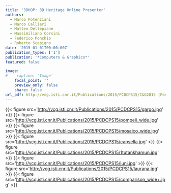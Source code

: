 ```yaml
---
title: '3DHOP: 3D Heritage Online Presenter'
authors:
  - Marco Potenziani
  - Marco Callieri
  - Matteo Dellepiane
  - Massimiliano Corsini
  - Federico Ponchio
  - Roberto Scopigno
date: '2015-01-01T00:00:00Z'
publication_types: ['1']
publication: '*Computers & Graphics*'
featured: false

image:
#    caption: 'Image'
    focal_point: ''
    preview_only: false
    share: false
url_pdf: http://vcg.isti.cnr.it/Publications/2015/PCDCPS15/C&G2015 (Post) - 3DHOP 3D Heritage Online Presenter.pdf
---
```

{{< figure src='http://vcg.isti.cnr.it/Publications/2015/PCDCPS15/gargo.jpg' >}}
{{< figure src='http://vcg.isti.cnr.it/Publications/2015/PCDCPS15/pompeii_wide.jpg' >}}
{{< figure src='http://vcg.isti.cnr.it/Publications/2015/PCDCPS15/mosaico_wide.jpg' >}}
{{< figure src='http://vcg.isti.cnr.it/Publications/2015/PCDCPS15/capsella.jpg' >}}
{{< figure src='http://vcg.isti.cnr.it/Publications/2015/PCDCPS15/1tutankhamun.jpg' >}}
{{< figure src='http://vcg.isti.cnr.it/Publications/2015/PCDCPS15/luni.jpg' >}}
{{< figure src='http://vcg.isti.cnr.it/Publications/2015/PCDCPS15/laurana.jpg' >}}
{{< figure src='http://vcg.isti.cnr.it/Publications/2015/PCDCPS15/comparison_wide+.jpg' >}}
